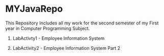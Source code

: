 # MYJavaRepo

This Repository Includes all my work for the second semester of my First year in Computer Programming Subject.


1. LabActivty1  - Employee Information System

2. LabActivity2 - Employee Information System Part 2
